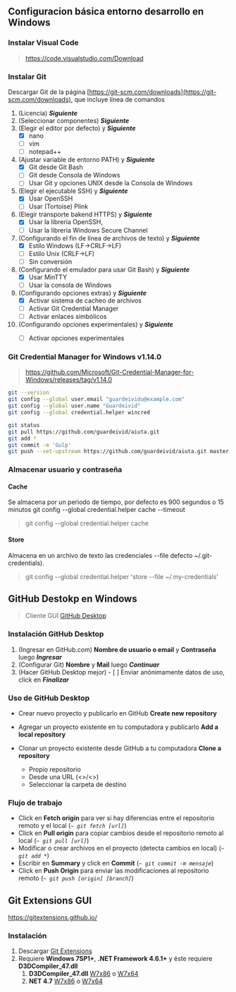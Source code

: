 ## Configuracion básica entorno desarrollo en Windows

### Instalar Visual Code

> https://code.visualstudio.com/Download

### Instalar Git
Descargar Git de la página [https://git-scm.com/downloads](https://git-scm.com/downloads), que incluye línea de comandos

1. (Licencia) ***Siguiente***
2. (Seleccionar componentes) ***Siguiente***
3. (Elegir el editor por defecto) y ***Siguiente***
	- [x] nano
	- [ ] vim
	- [ ] notepad++
4. (Ajustar variable de entorno PATH) y ***Siguiente***
	- [x] Git desde Git Bash
	- [ ] Git desde Consola de Windows
	- [ ] Usar Git y opciones UNIX desde la Consola de Windows  
5. (Elegir el ejecutable SSH) y ***Siguiente***
	- [x] Usar OpenSSH 
	- [ ] Usar (Tortoise) Plink
6. (Elegir transporte bakend HTTPS) y ***Siguiente***
	- [x] Usar la librería OpenSSH,
	- [ ] Usar la librería Windows Secure Channel
7. (Configurando el fin de línea de archivos de texto) y ***Siguiente***
	- [x] Estilo Windows (LF->CRLF->LF) 
	- [ ] Estilo Unix (CRLF->LF)
	- [ ] Sin conversión
8. (Configurando el emulador para usar Git Bash) y ***Siguiente***
	- [x] Usar MinTTY
	- [ ] Usar la consola de Windows
9. (Configurando opciones extras) y ***Siguiente***
	- [x] Activar sistema de cacheo de archivos
	- [ ] Activar Git Credential Manager
	- [ ] Activar enlaces simbólicos
10. (Configurando opciones experimentales) y ***Siguiente***
	- [ ] Activar opciones experimentales 


### Git Credential Manager for Windows v1.14.0

> https://github.com/Microsoft/Git-Credential-Manager-for-Windows/releases/tag/v1.14.0

```sh
git --version
git config --global user.email "guardeividu@example.com"
git config --global user.name "Guardeivid"
git config --global credential.helper wincred

git status
git pull https://github.com/guardeivid/aiuta.git
git add *
git commit -m 'Gulp'
git push --set-upstream https://github.com/guardeivid/aiuta.git master
```

### Almacenar usuario y contraseña

#### Cache
Se almacena por un periodo de tiempo, por defecto es 900 segundos o 15 minutos
git config --global credential.helper cache --timeout <seconds>
> git config --global credential.helper cache

#### Store
Almacena en un archivo de texto las credenciales
--file <path> defecto ~/.git-credentials).
> git config --global credential.helper 'store --file ~/.my-credentials'



## GitHub Destokp en Windows

> Cliente GUI [GitHub Desktop](http://windows.github.com)


### Instalación GitHub Desktop

1. (Ingresar en GitHub.com) **Nombre de usuario o email** y **Contraseña** luego ***Ingresar***
2. (Configurar Git) **Nombre** y **Mail** luego ***Continuar***
3. (Hacer GitHub Desktop mejor) - [ ] Enviar anónimamente datos de uso, click en ***Finalizar***

### Uso de GitHub Desktop

* Crear nuevo proyecto y publicarlo en GitHub **Create new repository**
* Agregar un proyecto existente en tu computadora y publicarlo **Add a local repository**
* Clonar un proyecto existente desde GitHub a tu computadora **Clone a repository**
  
  * Propio repositorio
  * Desde una URL (<<username>>/<<repository>>)
  
  - Seleccionar la carpeta de destino
  
### Flujo de trabajo

* Click en **Fetch origin** para ver si hay diferencias entre el repositorio remoto y el local (*`~ git fetch [url]`*)
* Click en **Pull origin** para copiar cambios desde el repositorio remoto al local (*`~ git pull [url]`*)
* Modificar o crear archivos en el proyecto (detecta cambios en local) (*`~ git add *`*)
* Escribir en **Summary** y click en **Commit** (*`~ git commit -m mensaje`*)
* Click en **Push Origin** para enviar las modificaciones al repositorio remoto (*`~ git push [origin] [branch]`*)

## Git Extensions GUI

<https://gitextensions.github.io/>

### Instalación

1. Descargar [Git Extensions](https://github.com/gitextensions/gitextensions/releases/)
2. Requiere **Windows 7SP1+**, **.NET Framework 4.6.1+** y éste requiere **D3DCompiler_47.dll**
   1. **D3DCompiler_47.dll** [W7x86](http://go.microsoft.com/fwlink/?LinkId=848159) o [W7x64](http://go.microsoft.com/fwlink/?LinkId=848158) 
   2. **NET 4.7** [W7x86](http://www.microsoft.com/downloads/details.aspx?familyid=219c1fed-8214-431d-85a5-49e675436501) o [W7x64](http://www.microsoft.com/downloads/details.aspx?familyid=e934e251-8ada-442b-b3ad-34d051f18c37) 

<!--
## GitKraken
1. Descargar en <https://www.gitkraken.com/download/windows>
2. Instalación
	1. Licencia -> Ir a Atlassian
	2. Registrar Cuenta en <https://id.atlassian.com/signup?application=mac&continue=https://my.atlassian.com>:
-->